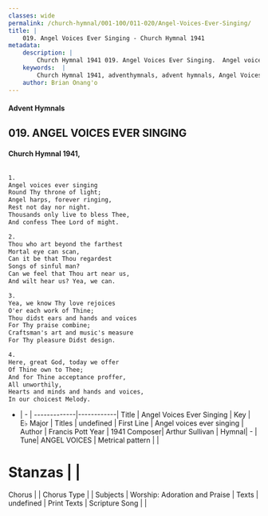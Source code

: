 ```yaml
---
classes: wide
permalink: /church-hymnal/001-100/011-020/Angel-Voices-Ever-Singing/
title: |
    019. Angel Voices Ever Singing - Church Hymnal 1941
metadata:
    description: |
        Church Hymnal 1941 019. Angel Voices Ever Singing.  Angel voices ever singing  Round Thy throne of light;  Angel harps, forever ringing,  Rest not day nor night.  Thousands only live to bless Thee,  And confess Thee Lord of might.  
    keywords:  |
        Church Hymnal 1941, adventhymnals, advent hymnals, Angel Voices Ever Singing, Angel voices ever singing. 
    author: Brian Onang'o
---
```


#### Advent Hymnals
## 019. ANGEL VOICES EVER SINGING
####  Church Hymnal 1941,

```txt

1.
Angel voices ever singing 
Round Thy throne of light; 
Angel harps, forever ringing, 
Rest not day nor night. 
Thousands only live to bless Thee, 
And confess Thee Lord of might. 

2.
Thou who art beyond the farthest 
Mortal eye can scan, 
Can it be that Thou regardest 
Songs of sinful man? 
Can we feel that Thou art near us, 
And wilt hear us? Yea, we can. 

3.
Yea, we know Thy love rejoices 
O'er each work of Thine; 
Thou didst ears and hands and voices 
For Thy praise combine; 
Craftsman's art and music's measure 
For Thy pleasure Didst design. 

4.
Here, great God, today we offer 
Of Thine own to Thee; 
And for Thine acceptance proffer, 
All unworthily, 
Hearts and minds and hands and voices, 
In our choicest Melody.


```

- |   -  |
-------------|------------|
Title | Angel Voices Ever Singing |
Key | E♭ Major |
Titles | undefined |
First Line | Angel voices ever singing |
Author | Francis Pott 
Year | 1941
Composer| Arthur Sullivan |
Hymnal|  - |
Tune| ANGEL VOICES |
Metrical pattern | |
# Stanzas |  |
Chorus |  |
Chorus Type |  |
Subjects | Worship: Adoration and Praise |
Texts | undefined |
Print Texts | 
Scripture Song |  |
    

